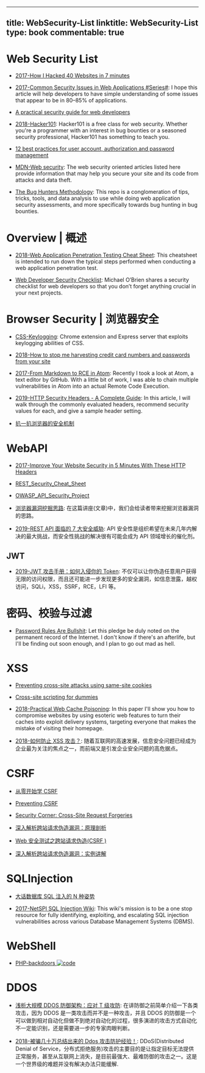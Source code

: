 
---
title: WebSecurity-List
linktitle: WebSecurity-List
type: book
commentable: true
---

# Web Security List

- [2017-How I Hacked 40 Websites in 7 minutes](https://parg.co/U5b)

- [2017-Common Security Issues in Web Applications #Series#](https://parg.co/Uu9): I hope this article will help developers to have simple understanding of some issues that appear to be in 80–85% of applications.

- [A practical security guide for web developers](https://github.com/FallibleInc/security-guide-for-developers)

- [2018-Hacker101](https://github.com/Hacker0x01/hacker101): Hacker101 is a free class for web security. Whether you're a programmer with an interest in bug bounties or a seasoned security professional, Hacker101 has something to teach you.

- [12 best practices for user account, authorization and password management](https://parg.co/U9A)

- [MDN-Web security](https://developer.mozilla.org/en-US/docs/Web/Security): The web security oriented articles listed here provide information that may help you secure your site and its code from attacks and data theft.

- [The Bug Hunters Methodology](https://github.com/jhaddix/tbhm): This repo is a conglomeration of tips, tricks, tools, and data analysis to use while doing web application security assessments, and more specifically towards bug hunting in bug bounties.

# Overview | 概述

- [2018-Web Application Penetration Testing Cheat Sheet](https://jdow.io/blog/2018/03/18/web-application-penetration-testing-methodology/#data-validation-testing): This cheatsheet is intended to run down the typical steps performed when conducting a web application penetration test.

- [Web Developer Security Checklist](https://simplesecurity.sensedeep.com/web-developer-security-checklist-f2e4f43c9c56): Michael O’Brien shares a security checklist for web developers so that you don’t forget anything crucial in your next projects.

# Browser Security | 浏览器安全

- [CSS-Keylogging](https://github.com/maxchehab/CSS-Keylogging): Chrome extension and Express server that exploits keylogging abilities of CSS.

- [2018-How to stop me harvesting credit card numbers and passwords from your site](https://parg.co/Uvz)

- [2017-From Markdown to RCE in Atom](https://statuscode.ch/2017/11/from-markdown-to-rce-in-atom/): Recently I took a look at Atom, a text editor by GitHub. With a little bit of work, I was able to chain multiple vulnerabilities in Atom into an actual Remote Code Execution.

- [2019-HTTP Security Headers - A Complete Guide](https://nullsweep.com/http-security-headers-a-complete-guide/): In this article, I will walk through the commonly evaluated headers, recommend security values for each, and give a sample header setting.

- [扒一扒浏览器的安全机制](http://mp.weixin.qq.com/s?__biz=MjM5NjA0NjgyMA==&mid=2651061832&idx=2&sn=233869f7e47291aa9d7cde78f0d02599&scene=0#wechat_redirect)

# WebAPI

- [2017-Improve Your Website Security in 5 Minutes With These HTTP Headers](https://parg.co/Upz)

- [REST_Security_Cheat_Sheet](https://www.owasp.org/index.php/REST_Security_Cheat_Sheet)

- [OWASP_API_Security_Project](https://www.owasp.org/index.php/OWASP_API_Security_Project)

- [浏览器漏洞挖掘思路](https://zhuanlan.zhihu.com/p/28719766): 在这篇讲座(文章)中，我们会给读者带来挖掘浏览器漏洞的思路。

- [2019-REST API 面临的 7 大安全威胁](https://www.infoq.cn/article/caQ6KibpAquIgFoku0up): API 安全性是组织希望在未来几年内解决的最大挑战，而安全性挑战的解决很有可能会成为 API 领域增长的催化剂。

## JWT

- [2019-JWT 攻击手册：如何入侵你的 Token](https://mp.weixin.qq.com/s/BH-gmMpHUkMvBcSBgJWnwA): 不仅可以让你伪造任意用户获得无限的访问权限，而且还可能进一步发现更多的安全漏洞，如信息泄露，越权访问，SQLi，XSS，SSRF，RCE，LFI 等。

# 密码、校验与过滤

- [Password Rules Are Bullshit](http://6me.us/Kfj0wz): Let this pledge be duly noted on the permanent record of the Internet. I don't know if there's an afterlife, but I'll be finding out soon enough, and I plan to go out mad as hell.

# XSS

- [Preventing cross-site attacks using same-site cookies](https://parg.co/bs5)

- [Cross-site scripting for dummies](https://hackernoon.com/cross-site-scripting-for-dummies-be30f76fad09#.6yvkvry4s)

- [2018-Practical Web Cache Poisoning](https://portswigger.net/blog/practical-web-cache-poisoning): In this paper I'll show you how to compromise websites by using esoteric web features to turn their caches into exploit delivery systems, targeting everyone that makes the mistake of visiting their homepage.

- [2018-如何防止 XSS 攻击？](https://tech.meituan.com/fe_security.html): 随着互联网的高速发展，信息安全问题已经成为企业最为关注的焦点之一，而前端又是引发企业安全问题的高危据点。

# CSRF

- [从零开始学 CSRF](http://www.freebuf.com/articles/web/55965.html)

- [Preventing CSRF](http://www.playhack.net/view.php?id=31)

- [Security Corner: Cross-Site Request Forgeries](http://shiflett.org/articles/cross-site-request-forgeries)

- [深入解析跨站请求伪造漏洞：原理剖析](http://netsecurity.51cto.com/art/200812/102951.htm)

- [Web 安全测试之跨站请求伪造(CSRF )](http://netsecurity.51cto.com/art/200811/97281.htm)

- [深入解析跨站请求伪造漏洞：实例讲解](http://netsecurity.51cto.com/art/200812/102925.htm)

# SQLInjection

- [大话数据库 SQL 注入的 N 种姿势](http://www.freebuf.com/articles/web/98119.html)

- [2017-NetSPI SQL Injection Wiki](https://sqlwiki.netspi.com/): This wiki's mission is to be a one stop resource for fully identifying, exploiting, and escalating SQL injection vulnerabilities across various Database Management Systems (DBMS).

# WebShell

- [PHP-backdoors ![code](https://ng-tech.icu/assets/code.svg)](https://github.com/bartblaze/PHP-backdoors)

# DDOS

- [浅析大规模 DDOS 防御架构：应对 T 级攻防](https://parg.co/VBY): 在讲防御之前简单介绍一下各类攻击，因为 DDOS 是一类攻击而并不是一种攻击，并且 DDOS 的防御是一个可以做到相对自动化但做不到绝对自动化的过程，很多演进的攻击方式自动化不一定能识别，还是需要进一步的专家肉眼判断。

- [2018-被骗几十万总结出来的 Ddos 攻击防护经验！](https://zhuanlan.zhihu.com/p/22953451): DDoS(Distributed Denial of Service，分布式拒绝服务)攻击的主要目的是让指定目标无法提供正常服务，甚至从互联网上消失，是目前最强大、最难防御的攻击之一。这是一个世界级的难题并没有解决办法只能缓解.

    